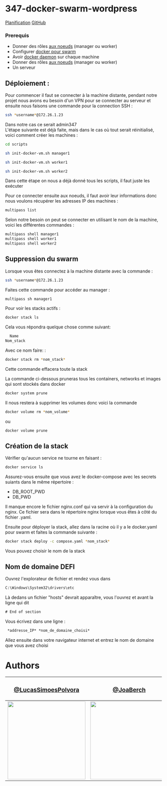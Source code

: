 # 347-docker-swarm-wordpress
[Planification](https://github.com/users/joaberch/projects/2/views/1)
[GitHub](https://github.com/joaberch/347-docker-swarm-wordpress)
### Prerequis
<ul>
  <li>Donner des rôles <a href="https://docs.docker.com/engine/swarm/swarm-tutorial/create-swarm/">aux noeuds</a> (manager ou worker)
  </li>
  <li>Configurer <a href="https://docs.docker.com/engine/swarm/swarm-tutorial">docker pour swarm</a>
  </li>
  <li>Avoir <a href="https://docs.docker.com/engine/install/">docker daemon</a> sur chaque machine
  </li>
  <li>Donner des rôles <a href="https://docs.docker.com/engine/swarm/swarm-tutorial/create-swarm/">aux noeuds</a> (manager ou worker)
  </li>
  <li>Un serveur</li>
</ul>

## Déploiement :  
Pour commencer il faut se connecter à la machine distante, pendant notre projet nous avons eu besoin d'un VPN pour se connecter au serveur et ensuite nous faisons une commande pour la connection SSH :  
```bash
ssh *username*@172.26.1.23
```
Dans notre cas ce serait admin347 <br>
L'étape suivante est déjà faite, mais dans le cas où tout serait réinitialisé, voici comment créer les machines :  
```bash
cd scripts
```  
```bash
sh init-docker-vm.sh manager1
```  
```bash
sh init-docker-vm.sh worker1
```  
```bash
sh init-docker-vm.sh worker2
```  
Dans cette étape on nous a déjà donné tous les scripts, il faut juste les exécuter <br>

Pour ce connecter ensuite aux noeuds, il faut avoir leur informations donc nous voulons récupérer les adresses IP des machines :  
```bash
multipass list
```  
Selon notre besoin on peut se connecter en utilisant le nom de la machine, voici les différentes commandes :  
```bash
multipass shell manager1
multipass shell worker1
multipass shell worker2
```  
## Suppression du swarm
Lorsque vous êtes connectez à la machine distante avec la commande :
```bash
ssh *username*@172.26.1.23
```  
Faites cette commande pour accéder au manager : 
```bash
multipass sh manager1
``` 
Pour voir les stacks actifs :
```bash
docker stack ls
```
Cela vous répondra quelque chose comme suivant:
```bash
  Name
Nom_stack
```
Avec ce nom faire: :
```bash
docker stack rm *nom_stack*
```
Cette commande effacera toute la stack<br>

La commande ci-dessous pruneras tous les containers, networks et images qui sont stockés dans docker
```bash
docker system prune
```
Il nous restera à supprimer les volumes donc voici la commande
```bash
docker volume rm *nom_volume*
```
ou
```bash
docker volume prune
```
## Création de la stack
Vérifier qu'aucun service ne tourne en faisant :
```bash
docker service ls
```
Assurez-vous ensuite que vous avez le docker-compose avec les secrets suiants dans le même répertoire :
<ul>
<li> DB_ROOT_PWD
</li>
<li> DB_PWD
</li>
</ul>
Il manque encore le fichier nginx.conf qui va servir à la configuration du nginx. Ce fichier sera dans le répertoire nginx lorsque vous êtes à côté du fichier .yaml.

Ensuite pour déployer la stack, allez dans la racine où il y a le docker.yaml pour swarm et faites la commande suivante :
```bash
docker stack deploy -c compose.yaml *nom_stack*
```
Vous pouvez choisir le nom de la stack

## Nom de domaine DEFI
Ouvrez l'explorateur de fichier et rendez vous dans 
```cmd
C:\Windows\System32\drivers\etc
```
Là dedans un fichier "hosts" devrait apparaître, vous l'ouvrez et avant la ligne qui dit 
```cmd
# End of section
```
Vous écrivez dans une ligne :
```cmd
 *addresse_IP* *nom_de_domaine_choisi*
```
Allez ensuite dans votre navigateur internet et entrez le nom de domaine que vous avez choisi
# Authors

| <h3><a href="https://github.com/LucasSimoesPolvora">@LucasSimoesPolvora</a></h3> | <h3><a href="https://github.com/JoaBerch">@JoaBerch</a></h3> |
| ------------- | ------------- |
| <img src="https://avatars.githubusercontent.com/u/122774951?v=4" style="width: 250px"/>  | <img src="https://avatars.githubusercontent.com/u/122774888?v=4" style="width: 250px" /> |
